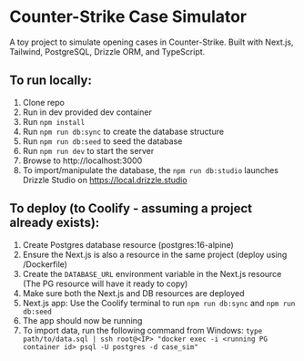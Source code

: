 # Counter-Strike Case Simulator

A toy project to simulate opening cases in Counter-Strike. Built with Next.js, Tailwind, PostgreSQL, Drizzle ORM, and TypeScript.

## To run locally:

1. Clone repo
2. Run in dev provided dev container
3. Run `npm install`
4. Run `npm run db:sync` to create the database structure
5. Run `npm run db:seed` to seed the database
6. Run `npm run dev` to start the server
7. Browse to http://localhost:3000
8. To import/manipulate the database, the `npm run db:studio` launches Drizzle Studio on https://local.drizzle.studio

## To deploy (to Coolify - assuming a project already exists):

1. Create Postgres database resource (postgres:16-alpine)
2. Ensure the Next.js is also a resource in the same project (deploy using /Dockerfile)
3. Create the `DATABASE_URL` environment variable in the Next.js resource (The PG resource will have it ready to copy)
4. Make sure both the Next.js and DB resources are deployed
5. Next.js app: Use the Coolify terminal to run `npm run db:sync` and `npm run db:seed`
6. The app should now be running
7. To import data, run the following command from Windows: `type path/to/data.sql | ssh root@<IP> "docker exec -i <running PG container id> psql -U postgres -d case_sim"`
